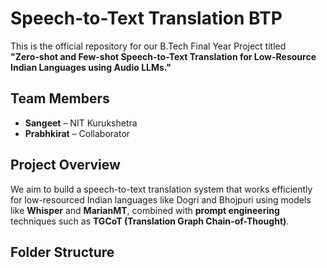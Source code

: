#  Speech-to-Text Translation BTP

This is the official repository for our B.Tech Final Year Project titled  
**"Zero-shot and Few-shot Speech-to-Text Translation for Low-Resource Indian Languages using Audio LLMs."**

##  Team Members
- **Sangeet** – NIT Kurukshetra
- **Prabhkirat** – Collaborator

## Project Overview
We aim to build a speech-to-text translation system that works efficiently for low-resourced Indian languages like Dogri and Bhojpuri using models like **Whisper** and **MarianMT**, combined with **prompt engineering** techniques such as **TGCoT (Translation Graph Chain-of-Thought)**.

##  Folder Structure
